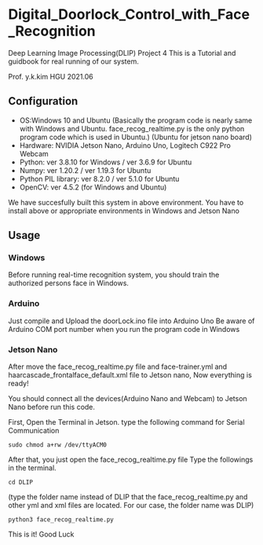 # Digital_Doorlock_Control_with_Face_Recognition
Deep Learning Image Processing(DLIP) Project 4 
This is a Tutorial and guidbook for real running of our system.

Prof. y.k.kim 
HGU
2021.06

## Configuration
+ OS:Windows 10 and Ubuntu 
(Basically the program code is nearly same with Windows and Ubuntu. face_recog_realtime.py is the only python program code which is used in Ubuntu.)
(Ubuntu for jetson nano board)
+ Hardware: NVIDIA Jetson Nano, Arduino Uno, Logitech C922 Pro Webcam
+ Python: ver 3.8.10 for Windows / ver 3.6.9 for Ubuntu
+ Numpy: ver 1.20.2 / ver 1.19.3 for Ubuntu
+ Python PIL library: ver 8.2.0 / ver 5.1.0 for Ubuntu
+ OpenCV: ver 4.5.2 (for Windows and Ubuntu)

We have succesfully built this system in above environment. You have to install above or appropriate environments in Windows and Jetson Nano

## Usage

### Windows
Before running real-time recognition system, you should train the authorized persons face in Windows. 

### Arduino
Just compile and Upload the doorLock.ino file into Arduino Uno
Be aware of Arduino COM port number when you run the program code in Windows

### Jetson Nano 
After move the face_recog_realtime.py file and face-trainer.yml and haarcascade_frontalface_default.xml file to Jetson nano,
Now everything is ready!

You should connect all the devices(Arduino Nano and Webcam) to Jetson Nano before run this code.

First, Open the Terminal in Jetson. type the following command for Serial Communication



    sudo chmod a+rw /dev/ttyACM0
    
    
    
After that, you just open the face_recog_realtime.py file
Type the followings in the terminal.



    cd DLIP
    
    
    
(type the folder name instead of DLIP that the face_recog_realtime.py and other yml and xml files are located. For our case, the folder name was DLIP)



    python3 face_recog_realtime.py 
    
    
    
This is it! 
Good Luck
